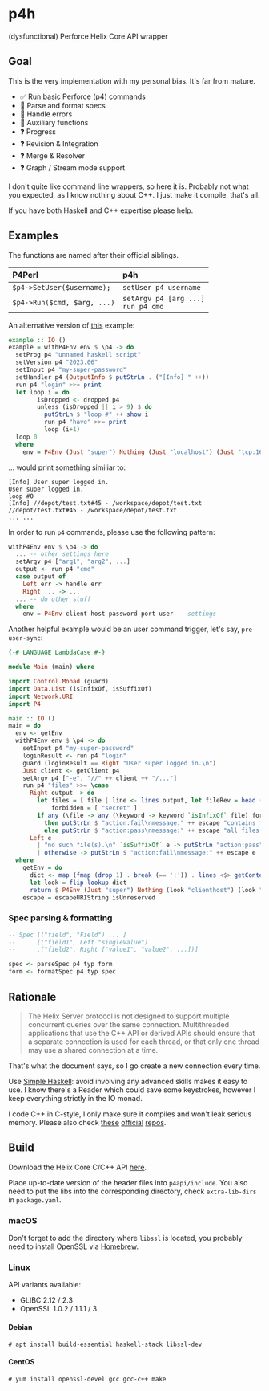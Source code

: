 # p4h

(dysfunctional) Perforce Helix Core API wrapper

## Goal

This is the very implementation with my personal bias. It's far from mature.

- ✅ Run basic Perforce (p4) commands
- 🧪 Parse and format specs
- 🧪 Handle errors
- 🧪 Auxiliary functions
- ❓ Progress
- ❓ Revision & Integration
- ❓ Merge & Resolver
- ❓ Graph / Stream mode support

I don't quite like command line wrappers, so here it is. Probably not what you expected, as I know nothing about C++. I just make it compile, that's all.

If you have both Haskell and C++ expertise please help.

## Examples

The functions are named after their official siblings.

| P4Perl                      | p4h                                      |
|:----------------------------|:-----------------------------------------|
| `$p4->SetUser($username);`  |  `setUser p4 username`                   |
| `$p4->Run($cmd, $arg, ...)` |  `setArgv p4 [arg ...]`<br>`run p4 cmd`  |

An alternative version of [this](https://www.perforce.com/manuals/p4api/Content/P4API/clientapi.dropped.html#clientapi.dropped.example) example:

```haskell
example :: IO ()
example = withP4Env env $ \p4 -> do
  setProg p4 "unnamed haskell script"
  setVersion p4 "2023.06"
  setInput p4 "my-super-password"
  setHandler p4 (OutputInfo $ putStrLn . ("[Info] " ++))
  run p4 "login" >>= print
  let loop i = do
        isDropped <- dropped p4
        unless (isDropped || i > 9) $ do
          putStrLn $ "loop #" ++ show i
          run p4 "have" >>= print
          loop (i+1)
  loop 0
  where
    env = P4Env (Just "super") Nothing (Just "localhost") (Just "tcp:1666") (Just "my-workspace")
```

... would print something similiar to:

```
[Info] User super logged in.
User super logged in.
loop #0
[Info] //depot/test.txt#45 - /workspace/depot/test.txt
//depot/test.txt#45 - /workspace/depot/test.txt
... ...
```

In order to run `p4` commands, please use the following pattern:

```haskell
withP4Env env $ \p4 -> do
  ... -- other settings here
  setArgv p4 ["arg1", "arg2", ...]
  output <- run p4 "cmd"
  case output of
    Left err -> handle err
    Right ... -> ...
  ... -- do other stuff
  where
    env = P4Env client host password port user -- settings
```

Another helpful example would be an user command trigger, let's say, `pre-user-sync`:

```haskell
{-# LANGUAGE LambdaCase #-}

module Main (main) where

import Control.Monad (guard)
import Data.List (isInfixOf, isSuffixOf)
import Network.URI
import P4

main :: IO ()
main = do
  env <- getEnv
  withP4Env env $ \p4 -> do
    setInput p4 "my-super-password"
    loginResult <- run p4 "login"
    guard (loginResult == Right "User super logged in.\n")
    Just client <- getClient p4
    setArgv p4 ["-e", "//" ++ client ++ "/..."]
    run p4 "files" >>= \case
      Right output -> do
        let files = [ file | line <- lines output, let fileRev = head (words line), let (file, _) = break (== '#') fileRev ]
            forbidden = [ "secret" ]
        if any (\file -> any (\keyword -> keyword `isInfixOf` file) forbidden) files
          then putStrLn $ "action:fail\nmessage:" ++ escape "contains forbidden file(s)"
          else putStrLn $ "action:pass\nmessage:" ++ escape "all files check"
      Left e
        | "no such file(s).\n" `isSuffixOf` e -> putStrLn "action:pass"
        | otherwise -> putStrLn $ "action:fail\nmessage:" ++ escape e
  where
    getEnv = do
      dict <- map (fmap (drop 1) . break (== ':')) . lines <$> getContents
      let look = flip lookup dict
      return $ P4Env (Just "super") Nothing (look "clienthost") (look "serverport") (look "client")
    escape = escapeURIString isUnreserved
```

### Spec parsing & formatting

```haskell
-- Spec [("field", "Field") ... ]
--      [("field1", Left "singleValue")
--      ,("field2", Right ["value1", "value2", ...])]

spec <- parseSpec p4 typ form
form <- formatSpec p4 typ spec
```

## Rationale

> The Helix Server protocol is not designed to support multiple concurrent queries over the same connection. Multithreaded applications that use the C++ API or derived APIs should ensure that a separate connection is used for each thread, or that only one thread may use a shared connection at a time.

That's what the document says, so I go create a new connection every time.

Use [Simple Haskell](https://www.simplehaskell.org/): avoid involving any advanced skills makes it easy to use. I know there's a Reader which could save some keystrokes, however I keep everything strictly in the IO monad.

I code C++ in C-style, I only make sure it compiles and won't leak serious memory.
Please also check [these](https://github.com/perforce/p4perl/) [official](https://github.com/perforce/p4python/) [repos](https://github.com/perforce/p4ruby).

## Build

Download the Helix Core C/C++ API [here](https://www.perforce.com/downloads/helix-core-c/c-api).

Place up-to-date version of the header files into `p4api/include`. You also need to put the libs into the corresponding directory, check `extra-lib-dirs` in `package.yaml`.

### macOS

Don't forget to add the directory where `libssl` is located, you probably need to install OpenSSL via [Homebrew](https://brew.sh/).

### Linux

API variants available:

- GLIBC 2.12 / 2.3
- OpenSSL 1.0.2 / 1.1.1 / 3

#### Debian

```
# apt install build-essential haskell-stack libssl-dev
```

#### CentOS

```
# yum install openssl-devel gcc gcc-c++ make
```
